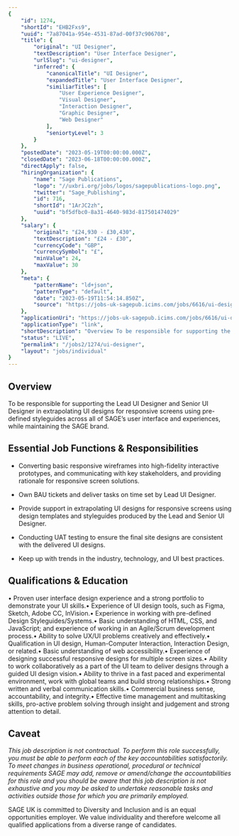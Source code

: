 ```yaml
---
{
	"id": 1274,
	"shortId": "EHB2Fxs9",
	"uuid": "7a87041a-954e-4531-87ad-00f37c906708",
	"title": {
		"original": "UI Designer",
		"textDescription": "User Interface Designer",
		"urlSlug": "ui-designer",
		"inferred": {
			"canonicalTitle": "UI Designer",
			"expandedTitle": "User Interface Designer",
			"similiarTitles": [
				"User Experience Designer",
				"Visual Designer",
				"Interaction Designer",
				"Graphic Designer",
				"Web Designer"
			],
			"seniortyLevel": 3
		}
	},
	"postedDate": "2023-05-19T00:00:00.000Z",
	"closedDate": "2023-06-18T00:00:00.000Z",
	"directApply": false,
	"hiringOrganization": {
		"name": "Sage Publications",
		"logo": "//uxbri.org/jobs/logos/sagepublications-logo.png",
		"twitter": "Sage_Publishing",
		"id": 716,
		"shortId": "1ArJC2zh",
		"uuid": "bf5dfbc0-8a31-4640-983d-817501474029"
	},
	"salary": {
		"original": "£24,930 - £30,430",
		"textDescription": "£24 - £30",
		"currencyCode": "GBP",
		"currencySymbol": "£",
		"minValue": 24,
		"maxValue": 30
	},
	"meta": {
		"patternName": "ld+json",
		"patternType": "default",
		"date": "2023-05-19T11:54:14.850Z",
		"source": "https://jobs-uk-sagepub.icims.com/jobs/6616/ui-designer---ftc-12-months---%c2%a324%2c930---%c2%a330%2c430-per-annum/job"
	},
	"applicationUri": "https://jobs-uk-sagepub.icims.com/jobs/6616/ui-designer---ftc-12-months---%c2%a324%2c930---%c2%a330%2c430-per-annum/login",
	"applicationType": "link",
	"shortDescription": "Overview To be responsible for supporting the Lead UI Designer and Senior UI Designer in extrapolating UI designs for responsive screens using pre-defined- styleguides across all of SAGE’s’ user",
	"status": "LIVE",
	"permalink": "/jobs2/1274/ui-designer",
	"layout": "jobs/individual"
}
---
```

<h2>Overview</h2><p>To be responsible for supporting the Lead UI Designer and Senior UI Designer in extrapolating UI designs for responsive screens using pre-defined styleguides across all of SAGE’s user interface and experiences, while maintaining the SAGE brand.</p><h2>Essential Job Functions &amp; Responsibilities</h2><ul><li><p>Converting basic responsive wireframes into high-fidelity interactive prototypes, and communicating with key stakeholders, and providing rationale for responsive screen solutions.</p></li><li><p>Own BAU tickets and deliver tasks on time set by Lead UI Designer.</p></li><li><p>Provide support in extrapolating UI designs for responsive screens using design templates and styleguides produced by the Lead and Senior UI Designer.</p></li><li><p>Conducting UAT testing to ensure the final site designs are consistent with the delivered UI designs.</p></li><li><p>Keep up with trends in the industry, technology, and UI best practices.</p></li></ul><h2>Qualifications &amp; Education</h2><p>• Proven user interface design experience and a strong portfolio to demonstrate your UI skills.• Experience of UI design tools, such as Figma, Sketch, Adobe CC, InVision.• Experience in working with pre-defined Design Styleguides/Systems.• Basic understanding of HTML, CSS, and JavaScript; and experience of working in an Agile/Scrum development process.• Ability to solve UX/UI problems creatively and effectively.• Qualification in UI design, Human-Computer Interaction, Interaction Design, or related.• Basic understanding of web accessibility.• Experience of designing successful responsive designs for multiple screen sizes.• Ability to work collaboratively as a part of the UI team to deliver designs through a guided UI design vision.• Ability to thrive in a fast paced and experimental environment, work with global teams and build strong relationships.• Strong written and verbal communication skills.• Commercial business sense, accountability, and integrity.• Effective time management and multitasking skills, pro-active problem solving through insight and judgement and strong attention to detail.</p><h2>Caveat</h2><p><em>This job description is not contractual. To perform this role successfully, you must be able to perform each of the key accountabilities satisfactorily. To meet changes in business operational, procedural or technical requirements SAGE may add, remove or amend/change the accountabilities for this role and you should be aware that this job description is not exhaustive and you may be asked to undertake reasonable tasks and activities outside those for which you are primarily employed.</em></p><p>SAGE UK is committed to Diversity and Inclusion and is an equal opportunities employer. We value individuality and therefore welcome all qualified applications from a diverse range of candidates.</p>

